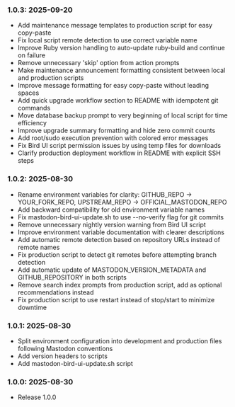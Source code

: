 ### 1.0.3: 2025-09-20

* Add maintenance message templates to production script for easy copy-paste
* Fix local script remote detection to use correct variable name
* Improve Ruby version handling to auto-update ruby-build and continue on failure
* Remove unnecessary 'skip' option from action prompts
* Make maintenance announcement formatting consistent between local and production scripts
* Improve message formatting for easy copy-paste without leading spaces
* Add quick upgrade workflow section to README with idempotent git commands
* Move database backup prompt to very beginning of local script for time efficiency
* Improve upgrade summary formatting and hide zero commit counts
* Add root/sudo execution prevention with colored error messages
* Fix Bird UI script permission issues by using temp files for downloads
* Clarify production deployment workflow in README with explicit SSH steps

### 1.0.2: 2025-08-30

* Rename environment variables for clarity: GITHUB_REPO → YOUR_FORK_REPO, UPSTREAM_REPO → OFFICIAL_MASTODON_REPO
* Add backward compatibility for old environment variable names
* Fix mastodon-bird-ui-update.sh to use --no-verify flag for git commits
* Remove unnecessary nightly version warning from Bird UI script
* Improve environment variable documentation with clearer descriptions
* Add automatic remote detection based on repository URLs instead of remote names
* Fix production script to detect git remotes before attempting branch detection
* Add automatic update of MASTODON_VERSION_METADATA and GITHUB_REPOSITORY in both scripts
* Remove search index prompts from production script, add as optional recommendations instead
* Fix production script to use restart instead of stop/start to minimize downtime

### 1.0.1: 2025-08-30

* Split environment configuration into development and production files following Mastodon conventions
* Add version headers to scripts
* Add mastodon-bird-ui-update.sh script

### 1.0.0: 2025-08-30

* Release 1.0.0
